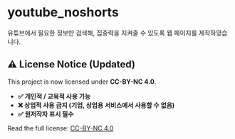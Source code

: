 # youtube_noshorts
유튜브에서 필요한 정보만 검색해, 집중력을 지켜줄 수 있도록 웹 페이지를 제작하였습니다.


## ⚠️ License Notice (Updated)
This project is now licensed under **CC-BY-NC 4.0**.  
- **✅ 개인적 / 교육적 사용 가능**  
- **❌ 상업적 사용 금지 (기업, 상업용 서비스에서 사용할 수 없음)**  
- **✅ 원저작자 표시 필수**  

Read the full license: [CC-BY-NC 4.0](https://creativecommons.org/licenses/by-nc/4.0/)
